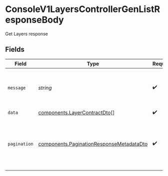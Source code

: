# ConsoleV1LayersControllerGenListResponseBody

Get Layers response


## Fields

| Field                                                                                                | Type                                                                                                 | Required                                                                                             | Description                                                                                          |
| ---------------------------------------------------------------------------------------------------- | ---------------------------------------------------------------------------------------------------- | ---------------------------------------------------------------------------------------------------- | ---------------------------------------------------------------------------------------------------- |
| `message`                                                                                            | *string*                                                                                             | :heavy_check_mark:                                                                                   | A simple string explaining the result of the operation.                                              |
| `data`                                                                                               | [components.LayerContractDto](../../models/components/layercontractdto.md)[]                         | :heavy_check_mark:                                                                                   | N/A                                                                                                  |
| `pagination`                                                                                         | [components.PaginationResponseMetadataDto](../../models/components/paginationresponsemetadatadto.md) | :heavy_check_mark:                                                                                   | Pagination metadata for checking if there is next page for example.                                  |